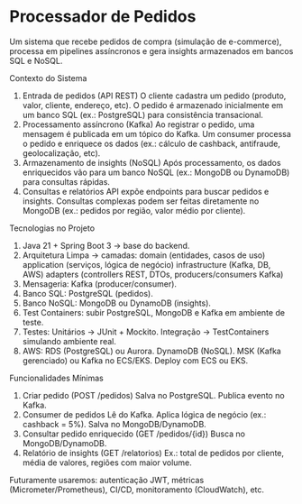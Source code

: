 # Processador de Pedidos
Um sistema que recebe pedidos de compra (simulação de e-commerce), processa em pipelines assíncronos e gera insights armazenados em bancos SQL e NoSQL.

Contexto do Sistema

1. Entrada de pedidos (API REST)
   O cliente cadastra um pedido (produto, valor, cliente, endereço, etc).
   O pedido é armazenado inicialmente em um banco SQL (ex.: PostgreSQL) para consistência transacional.
2. Processamento assíncrono (Kafka)
   Ao registrar o pedido, uma mensagem é publicada em um tópico do Kafka.
   Um consumer processa o pedido e enriquece os dados (ex.: cálculo de cashback, antifraude, geolocalização, etc).
3. Armazenamento de insights (NoSQL)
   Após processamento, os dados enriquecidos vão para um banco NoSQL (ex.: MongoDB ou DynamoDB) para consultas rápidas.
4. Consultas e relatórios
   API expõe endpoints para buscar pedidos e insights.
   Consultas complexas podem ser feitas diretamente no MongoDB (ex.: pedidos por região, valor médio por cliente).


Tecnologias no Projeto

1. Java 21 + Spring Boot 3 → base do backend.
2. Arquitetura Limpa → camadas:
   domain (entidades, casos de uso)
   application (serviços, lógica de negócio)
   infrastructure (Kafka, DB, AWS)
   adapters (controllers REST, DTOs, producers/consumers Kafka)
3. Mensageria: Kafka (producer/consumer).
4. Banco SQL: PostgreSQL (pedidos).
5. Banco NoSQL: MongoDB ou DynamoDB (insights).
6. Test Containers: subir PostgreSQL, MongoDB e Kafka em ambiente de teste.
7. Testes:
   Unitários → JUnit + Mockito.
   Integração → TestContainers simulando ambiente real.
8. AWS:
   RDS (PostgreSQL) ou Aurora.
   DynamoDB (NoSQL).
   MSK (Kafka gerenciado) ou Kafka no ECS/EKS.
   Deploy com ECS ou EKS.

Funcionalidades Mínimas
1. Criar pedido (POST /pedidos)
   Salva no PostgreSQL.
   Publica evento no Kafka.
2. Consumer de pedidos
   Lê do Kafka.
   Aplica lógica de negócio (ex.: cashback = 5%).
   Salva no MongoDB/DynamoDB.
3. Consultar pedido enriquecido (GET /pedidos/{id})
   Busca no MongoDB/DynamoDB.
4. Relatório de insights (GET /relatorios)
   Ex.: total de pedidos por cliente, média de valores, regiões com maior volume.


Futuramente usaremos: autenticação JWT, métricas (Micrometer/Prometheus), CI/CD, monitoramento (CloudWatch), etc.   
